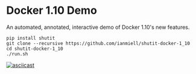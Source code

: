 Docker 1.10 Demo
================

An automated, annotated, interactive demo of Docker 1.10's new features.

```
pip install shutit
git clone --recursive https://github.com/ianmiell/shutit-docker-1_10
cd shutit-docker-1_10
./run.sh
```

[![asciicast](https://asciinema.org/a/35684.png)](https://asciinema.org/a/35684?t=87)
